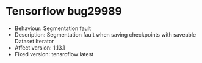 # Tensorflow bug29989
- Behaviour: Segmentation fault
- Description: Segmentation fault when saving checkpoints with saveable Dataset Iterator
- Affect version: 1.13.1
- Fixed version: tensroflow:latest